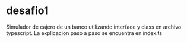 # desafio1
Simulador de cajero de un banco utilizando interface y class en archivo typescript. La explicacion paso a paso se encuentra en index.ts 
